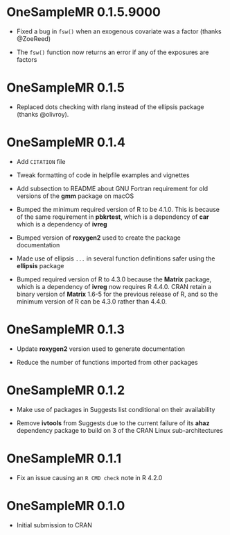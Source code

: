 # OneSampleMR 0.1.5.9000

* Fixed a bug in `fsw()` when an exogenous covariate was a factor (thanks @ZoeReed)

* The `fsw()` function now returns an error if any of the exposures are factors

# OneSampleMR 0.1.5

* Replaced dots checking with rlang instead of the ellipsis package (thanks @olivroy).

# OneSampleMR 0.1.4

* Add `CITATION` file

* Tweak formatting of code in helpfile examples and vignettes

* Add subsection to README about GNU Fortran requirement for old versions of the **gmm** package on macOS

* Bumped the minimum required version of R to be 4.1.0. This is because of the same requirement in **pbkrtest**, which is a dependency of **car** which is a dependency of **ivreg**

* Bumped version of **roxygen2** used to create the package documentation

* Made use of ellipsis `...` in several function definitions safer using the **ellipsis** package

* Bumped required version of R to 4.3.0 because the **Matrix** package, which is a dependency of **ivreg** now requires R 4.4.0. CRAN retain a binary version of **Matrix** 1.6-5 for the previous release of R, and so the minimum version of R can be 4.3.0 rather than 4.4.0.

# OneSampleMR 0.1.3

* Update **roxygen2** version used to generate documentation

* Reduce the number of functions imported from other packages

# OneSampleMR 0.1.2

* Make use of packages in Suggests list conditional on their availability

* Remove **ivtools** from Suggests due to the current failure of its **ahaz** dependency package to build on 3 of the CRAN Linux sub-architectures

# OneSampleMR 0.1.1

* Fix an issue causing an `R CMD check` note in R 4.2.0

# OneSampleMR 0.1.0

* Initial submission to CRAN
